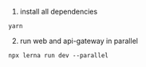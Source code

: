 1. install all dependencies
```
yarn
```

2. run web and api-gateway in parallel
```
npx lerna run dev --parallel

